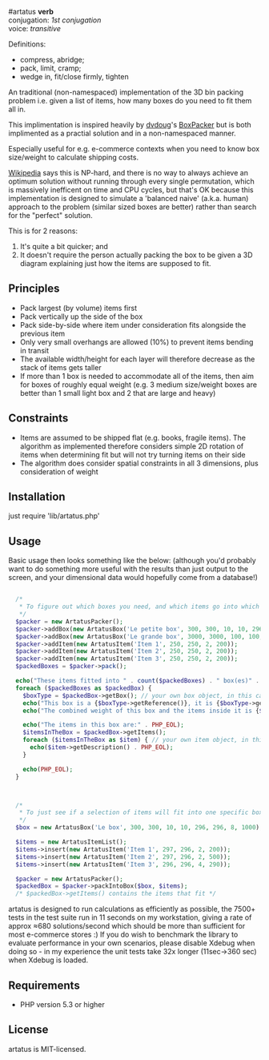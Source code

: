 #artatus
__verb__  
conjugation: _1st conjugation_  
voice: _transitive_  

Definitions: 
  * compress, abridge;
  * pack, limit, cramp;
  * wedge in, fit/close firmly, tighten

An traditional (non-namespaced) implementation of the 3D bin packing problem i.e. given a list of items, how many boxes do you need to fit them all in.

This implimentation is inspired heavily by [dvdoug](https://github.com/dvdoug)'s [BoxPacker](https://github.com/dvdoug/BoxPacker) but is both implimented as a practial solution and in a non-namespaced manner.

Especially useful for e.g. e-commerce contexts when you need to know box size/weight to calculate shipping costs.

[Wikipedia](http://en.wikipedia.org/wiki/Bin_packing_problem) says this is NP-hard, and there is no way to always achieve an optimum solution without running through every single permutation, which is massively inefficent on time and CPU cycles, but that's OK because this implementation is designed to simulate a 'balanced naive' (a.k.a. human) approach to the problem (similar sized boxes are better) rather than search for the "perfect" solution.

This is for 2 reasons:

1. It's quite a bit quicker; and
2. It doesn't require the person actually packing the box to be given a 3D diagram
   explaining just how the items are supposed to fit.

Principles
----------

 * Pack largest (by volume) items first
 * Pack vertically up the side of the box
 * Pack side-by-side where item under consideration fits alongside the previous item
 * Only very small overhangs are allowed (10%) to prevent items bending in transit
 * The available width/height for each layer will therefore decrease as the stack of items gets taller
 * If more than 1 box is needed to accommodate all of the items, then aim for boxes of roughly equal weight
   (e.g. 3 medium size/weight boxes are better than 1 small light box and 2 that are large and heavy)

Constraints
-----------

 * Items are assumed to be shipped flat (e.g. books, fragile items). The algorithm as implemented therefore considers simple 2D rotation of items when determining fit but will not try turning items on their side
 * The algorithm does consider spatial constraints in all 3 dimensions, plus consideration of weight

Installation
------------
just require 'lib/artatus.php'

Usage
-----
Basic usage then looks something like the below:
(although you'd probably want to do something more useful with the results than just output to the screen, and your dimensional data would hopefully come from a database!)

```php

  /*
   * To figure out which boxes you need, and which items go into which box
   */
  $packer = new ArtatusPacker();
  $packer->addBox(new ArtatusBox('Le petite box', 300, 300, 10, 10, 296, 296, 8, 1000));
  $packer->addBox(new ArtatusBox('Le grande box', 3000, 3000, 100, 100, 2960, 2960, 80, 10000));
  $packer->addItem(new ArtatusItem('Item 1', 250, 250, 2, 200));
  $packer->addItem(new ArtatusItem('Item 2', 250, 250, 2, 200));
  $packer->addItem(new ArtatusItem('Item 3', 250, 250, 2, 200));
  $packedBoxes = $packer->pack();

  echo("These items fitted into " . count($packedBoxes) . " box(es)" . PHP_EOL);
  foreach ($packedBoxes as $packedBox) {
    $boxType = $packedBox->getBox(); // your own box object, in this case ArtatusBox
    echo("This box is a {$boxType->getReference()}, it is {$boxType->getOuterWidth()}mm wide, {$boxType->getOuterLength()}mm long and {$boxType->getOuterDepth()}mm high" . PHP_EOL);
    echo("The combined weight of this box and the items inside it is {$packedBox->getWeight()}g" . PHP_EOL);

    echo("The items in this box are:" . PHP_EOL);
    $itemsInTheBox = $packedBox->getItems();
    foreach ($itemsInTheBox as $item) { // your own item object, in this case ArtatusItem
      echo($item->getDescription() . PHP_EOL);
    }

    echo(PHP_EOL);
  }



  /*
   * To just see if a selection of items will fit into one specific box
   */
  $box = new ArtatusBox('Le box', 300, 300, 10, 10, 296, 296, 8, 1000);

  $items = new ArtatusItemList();
  $items->insert(new ArtatusItem('Item 1', 297, 296, 2, 200));
  $items->insert(new ArtatusItem('Item 2', 297, 296, 2, 500));
  $items->insert(new ArtatusItem('Item 3', 296, 296, 4, 290));

  $packer = new ArtatusPacker();
  $packedBox = $packer->packIntoBox($box, $items);
  /* $packedBox->getItems() contains the items that fit */
```

artatus is designed to run calculations as efficiently as possible, the 7500+ tests in the test suite run in 11 seconds on my workstation, giving a rate of approx ≈680 solutions/second which should be more than sufficient for most e-commerce stores :) If you do wish to benchmark the library to evaluate performance in your own scenarios, please disable Xdebug when doing so - in my experience the unit tests take 32x longer (11sec->360 sec) when Xdebug is loaded.

Requirements
------------

* PHP version 5.3 or higher

License
-------
artatus is MIT-licensed. 
